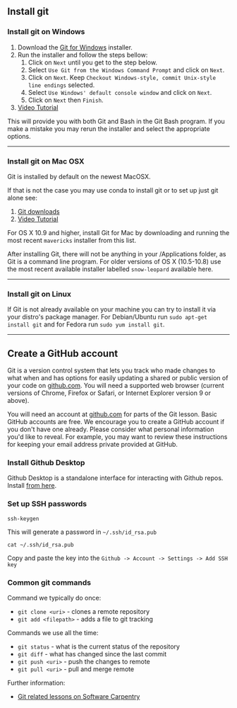 ## Install git

### Install git on Windows

1. Download the [Git for Windows][wingit] installer.
1. Run the installer and follow the steps bellow:
    1. Click on `Next` until you get to the step below.
    1. Select `Use Git from the Windows Command Prompt` and click on `Next`.
    1. Click on `Next`. Keep `Checkout Windows-style, commit Unix-style line endings` selected.
    1. Select `Use Windows' default console window` and click on `Next`.
    1. Click on `Next` then `Finish`.
1. [Video Tutorial][wingit-video]

This will provide you with both Git and Bash in the Git Bash program.
If you make a mistake you may rerun the installer and select the appropriate options.

[wingit-video]: https://www.youtube.com/watch?v=339AEqk9c-8
[wingit]: https://git-for-windows.github.io/

---

### Install git on Mac OSX

Git is installed by default on the newest MacOSX.

If that is not the case you may use conda to install git or to set up just git alone see:

1. [Git downloads][gitdownload]
1. [Video Tutorial][macgit-video]

[gitdownload]: https://git-scm.com/downloads
[handbook]: https://www.biostarhandbook.com/book/computer/get-ready.html

For OS X 10.9 and higher, install Git for Mac by downloading and running the most
recent `mavericks` installer from this list.

After installing Git,
there will not be anything in your /Applications folder, as Git is a command line program.
For older versions of OS X (10.5-10.8) use the most recent available installer
labelled `snow-leopard` available here.

[macgit-video]: https://www.youtube.com/watch?v=9LQhwETCdwY

---

### Install git on Linux

If Git is not already available on your machine you can try to install it via
your distro's package manager. For Debian/Ubuntu run `sudo apt-get install git`
and for Fedora run `sudo yum install git`.

---

## Create a GitHub account

Git is a version control system that lets you track who made changes
to what when and has options for easily updating a shared or public version of your
code on [github.com][github].
You will need a supported web browser (current versions of Chrome, Firefox or Safari,
or Internet Explorer version 9 or above).

You will need an account at [github.com][github] for parts of the Git lesson.
Basic GitHub accounts are free. We encourage you to create a GitHub account
if you don't have one already. Please consider what personal information
you'd like to reveal. For example, you may want to review these instructions
for keeping your email address private provided at GitHub.

### Install Github Desktop

Github Desktop is a standalone interface for interacting with Github repos. Install [from here](https://desktop.github.com/).

### Set up SSH passwords

	ssh-keygen

This will generate a password in `~/.ssh/id_rsa.pub`

	cat ~/.ssh/id_rsa.pub

Copy and paste the key into the `Github -> Account -> Settings -> Add SSH key`

### Common git commands

Command we typically do once:

* `git clone <uri>` - clones a remote repository
* `git add <filepath>` - adds a file to git tracking

Commands we use all the time:

* `git status` - what is the current status of the repository
* `git diff` - what has changed since the last commit
* `git push <uri>` - push the changes to remote
* `git pull <uri>` - pull and merge remote

Further information:

* [Git related lessons on Software Carpentry][lessons]

[lessons]:http://software-carpentry.org/lessons/

[github]: https://www.github.com
